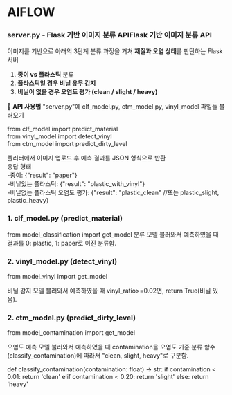 # AIFLOW  
### server.py - Flask 기반 이미지 분류 APIFlask 기반 이미지 분류 API  
이미지를 기반으로 아래의 3단계 분류 과정을 거쳐 **재질과 오염 상태**를 판단하는 Flask 서버  
  
1. **종이 vs 플라스틱** 분류  
2. **플라스틱일 경우 비닐 유무 감지**  
3. **비닐이 없을 경우 오염도 평가 (clean / slight / heavy)**  
  
**📖 API 사용법** 
"server.py"에 clf_model.py, ctm_model.py, vinyl_model 파일들 불러오기  

from clf_model import predict_material  
from vinyl_model import detect_vinyl  
from ctm_model import predict_dirty_level  

플러터에서 이미지 업로드 후 예측 결과를 JSON 형식으로 반환  
응답 형태  
-종이: {"result": "paper"}  
-비닐있는 플라스틱: {"result": "plastic_with_vinyl"}  
-비닐없는 플라스틱 오염도 평가: {"result": "plastic_clean" //또는 plastic_slight, plastic_heavy}  


### 1. clf_model.py (predict_material)
from model_classification import get_model
분류 모델 불러와서 예측하였을 때 결과를 0: plastic, 1: paper로 이진 분류함.

### 2. vinyl_model.py (detect_vinyl)
from model_vinyl import get_model

비닐 감지 모델 불러와서 예측하였을 때 vinyl_ratio>=0.02면, return True(비닐 있음).

### 2. ctm_model.py (predict_dirty_level)
from model_contamination import get_model

오염도 예측 모델 불러와서 예측하였을 때
contamination을 오염도 기준 분류 함수(classify_contamination)에 따라서 "clean, slight, heavy"로 구분함.

def classify_contamination(contamination: float) -> str:
    if contamination < 0.01:
        return 'clean'
    elif contamination < 0.20:
        return 'slight'
    else:
        return 'heavy'

